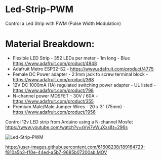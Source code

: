 # Led-Strip-PWM
Control a Led Strip with PWM (Pulse Width Modulation)

# Material Breakdown:
- Flexible LED Strip - 352 LEDs per meter - 1m long - Blue https://www.adafruit.com/product/4848
- Adafruit Metro ESP32-S2 - https://www.adafruit.com/product/4775
- Female DC Power adapter - 2.1mm jack to screw terminal block - https://www.adafruit.com/product/368
- 12V DC 1000mA (1A) regulated switching power adapter - UL listed - https://www.adafruit.com/product/798
- N-channel power MOSFET - 30V / 60A - https://www.adafruit.com/product/355
- Premium Male/Male Jumper Wires - 20 x 3" (75mm) - https://www.adafruit.com/product/1956

Control 12v LED strip from Arduino using a N-channel Mosfet
https://www.youtube.com/watch?v=sVyi7yWuXxs&t=296s



![Led-Strip-PWM](https://user-images.githubusercontent.com/61608238/189164086-29099872-69ab-4426-bffe-61536c47d8f3.png)




https://user-images.githubusercontent.com/61608238/189164729-f810a5b3-f10e-44ed-a5b7-9685b07200ab.MOV

